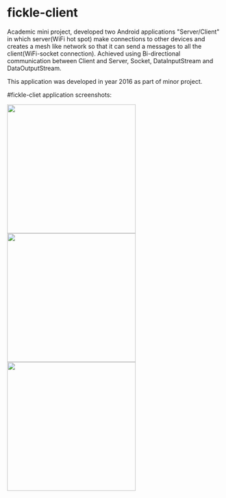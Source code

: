 # fickle-client
Academic mini project, developed two Android applications "Server/Client" in which server(WiFi hot spot) make connections to other devices and creates a mesh like network so that it can send a messages to all the client(WiFi-socket connection). Achieved using Bi-directional communication between Client and Server, Socket, DataInputStream and DataOutputStream.

This application was developed in year 2016 as part of minor project.

#fickle-cliet application screenshots:

<img src="https://user-images.githubusercontent.com/51408188/112852448-92c2d380-90c9-11eb-9a23-f89e426fc0cc.png" width="300"/>
<img src="https://user-images.githubusercontent.com/51408188/112852840-ee8d5c80-90c9-11eb-8f0c-4e8fef268f8d.png" width="300"/>
<img src="https://user-images.githubusercontent.com/51408188/112852937-07960d80-90ca-11eb-9298-696b364f9e37.png" width="300"/>
